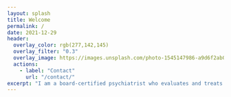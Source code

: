 ```yaml
---
layout: splash
title: Welcome
permalink: /
date: 2021-12-29
header:
  overlay_color: rgb(277,142,145)
  overlay_filter: "0.3"
  overlay_image: https://images.unsplash.com/photo-1545147986-a9d6f2ab03b5?ixlib=rb-1.2.1&ixid=MnwxMjA3fDB8MHxwaG90by1wYWdlfHx8fGVufDB8fHx8&auto=format&fit=crop&w=1600&q=80
  actions:
    - label: "Contact"
      url: "/contact/"
excerpt: "I am a board-certified psychiatrist who evaluates and treats children, adolescents, and adults. My approach is focused on being thoughtful, compassionate, and collaborative, with the goal of helping you or your child effectively work through issues so that you can navigate your daily life with insightfulness, resilience, and emotional wellness. I am experienced in treating a variety of conditions, including mood disorders, anxiety disorders, eating disorders, attention and behavioral issues, and parent-child or other relational difficulties. I have special interest in working with school-aged children and their families."
---
```

